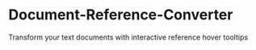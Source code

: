 # Document-Reference-Converter
Transform your text documents with interactive reference hover tooltips
